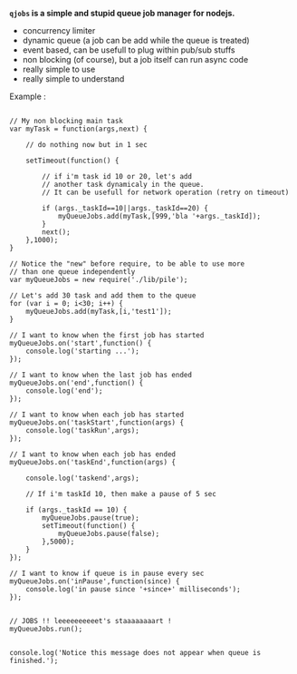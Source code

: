 **`qjobs` is a simple and stupid queue job manager for nodejs.**

* concurrency limiter
* dynamic queue (a job can be add while the queue is treated)
* event based, can be usefull to plug within pub/sub stuffs 
* non blocking (of course), but a job itself can run async code
* really simple to use
* really simple to understand




Example :

```

// My non blocking main task
var myTask = function(args,next) {

    // do nothing now but in 1 sec

    setTimeout(function() {

        // if i'm task id 10 or 20, let's add 
        // another task dynamicaly in the queue.
        // It can be usefull for network operation (retry on timeout) 

        if (args._taskId==10||args._taskId==20) {
            myQueueJobs.add(myTask,[999,'bla '+args._taskId]);
        }
        next();
    },1000);
}

// Notice the "new" before require, to be able to use more 
// than one queue independently
var myQueueJobs = new require('./lib/pile');

// Let's add 30 task and add them to the queue
for (var i = 0; i<30; i++) {
    myQueueJobs.add(myTask,[i,'test1']);
}

// I want to know when the first job has started
myQueueJobs.on('start',function() {
    console.log('starting ...');
});

// I want to know when the last job has ended
myQueueJobs.on('end',function() {
    console.log('end');
});

// I want to know when each job has started
myQueueJobs.on('taskStart',function(args) {
    console.log('taskRun',args);
});

// I want to know when each job has ended
myQueueJobs.on('taskEnd',function(args) {

    console.log('taskend',args);
    
    // If i'm taskId 10, then make a pause of 5 sec

    if (args._taskId == 10) {
        myQueueJobs.pause(true);
        setTimeout(function() {
            myQueueJobs.pause(false);
        },5000);
    }
});

// I want to know if queue is in pause every sec
myQueueJobs.on('inPause',function(since) {
    console.log('in pause since '+since+' milliseconds');
});


// JOBS !! leeeeeeeeeet's staaaaaaaart !
myQueueJobs.run();


console.log('Notice this message does not appear when queue is finished.');
```
